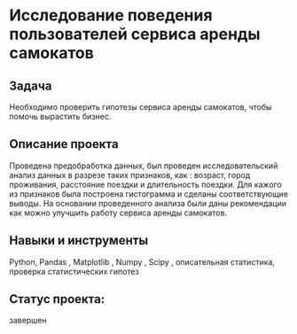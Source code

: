 # Исследование поведения пользователей сервиса аренды самокатов 

##  Задача  
Необходимо проверить гипотезы сервиса аренды самокатов, чтобы помочь вырастить бизнес.

## Описание проекта 
Проведена предобработка данных, был проведен исследовательский анализ данных в разрезе таких признаков, как : возраст, город проживания, расстояние поездки и длительность поездки. Для кажого из признаков была построена гистограмма и сделаны соответствующие выводы. 
На основании проведенного анализа были даны рекомендации как можно улучшить работу сервиса аренды самокатов. 

## Навыки и инструменты 
Python, Pandas , Matplotlib , Numpy , Scipy , описательная статистика, проверка статистических гипотез 

## Статус проекта: 
завершен 
